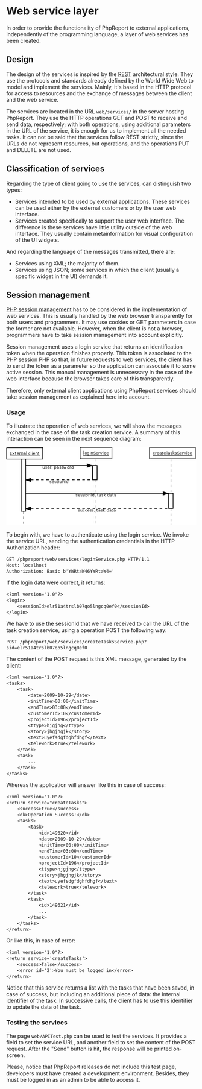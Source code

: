 # Web service layer

In order to provide the functionality of PhpReport to external
applications, independently of the programming language, a layer of web
services has been created.

## Design

The design of the services is inspired by the
[REST](https://en.wikipedia.org/wiki/Representational_state_transfer)
architectural style. They use the protocols and standards already
defined by the World Wide Web to model and implement the services.
Mainly, it's based in the HTTP protocol for access to resources and the
exchange of messages between the client and the web service.

The services are located in the URL `web/services/` in the server
hosting PhpReport. They use the HTTP operations GET and POST to receive
and send data, respectively; with both operations, using additional
parameters in the URL of the service, it is enough for us to implement
all the needed tasks. It can not be said that the services follow REST
strictly, since the URLs do not represent resources, but operations, and
the operations PUT and DELETE are not used.

## Classification of services

Regarding the type of client going to use the services, can distinguish
two types:

- Services intended to be used by external applications. These
  services can be used either by the external customers or by the user
  web interface.
- Services created specifically to support the user web interface. The
  difference is these services have little utility outside of the web
  interface. They usually contain metainformation for visual
  configuration of the UI widgets.

And regarding the language of the messages transmitted, there are:

- Services using XML; the majority of them.
- Services using JSON; some services in which the client (usually a
  specific widget in the UI) demands it.

## Session management

[PHP session management](http://php.net/manual/en/book.session.php) has
to be considered in the implementation of web services. This is usually
handled by the web browser transparently for both users and programmers.
It may use cookies or GET parameters in case the former are not
available. However, when the client is not a browser, programmers have
to take session management into account explicitly.

Session management uses a login service that returns an identification
token when the operation finishes properly. This token is associated to
the PHP session PHP so that, in future requests to web services, the
client has to send the token as a parameter so the application can
associate it to some active session. This manual management is
unnecessary in the case of the web interface because the browser takes
care of this transparently.

Therefore, only external client applications using PhpReport services
should take session management as explained here into account.

### Usage

To illustrate the operation of web services, we will show the messages
exchanged in the case of the task creation service. A summary of this
interaction can be seen in the next sequence diagram:

![](i/servicesSequence.png)

To begin with, we have to authenticate using the login service. We
invoke the service URL, sending the authentication credentials in the
HTTP Authorization header:

    GET /phpreport/web/services/loginService.php HTTP/1.1
    Host: localhost
    Authorization: Basic b'YWRtaW46YWRtaW4='

If the login data were correct, it returns:

    <?xml version="1.0"?>
    <login>
        <sessionId>elr51a4trslb07qo5lngcq0ef0</sessionId>
    </login>

We have to use the sessionId that we have received to call the URL of
the task creation service, using a operation POST the following way:

    POST /phpreport/web/services/createTasksService.php?sid=elr51a4trslb07qo5lngcq0ef0

The content of the POST request is this XML message, generated by the
client:

    <?xml version="1.0"?>
    <tasks>
        <task>
            <date>2009-10-29</date>
            <initTime>00:00</initTime>
            <endTime>03:00</endTime>
            <customerId>10</customerId>
            <projectId>196</projectId>
            <ttype>hjgjhg</ttype>
            <story>jhgjhgjk</story>
            <text>uyefsdgfdghfdhgf</text>
            <telework>true</telework>
        </task>
        <task>
            ...
        </task>
    </tasks>

Whereas the application will answer like this in case of success:

    <?xml version="1.0"?>
    <return service="createTasks">
        <success>true</success>
        <ok>Operation Success!</ok>
        <tasks>
            <task>
                <id>149620</id>
                <date>2009-10-29</date>
                <initTime>00:00</initTime>
                <endTime>03:00</endTime>
                <customerId>10</customerId>
                <projectId>196</projectId>
                <ttype>hjgjhg</ttype>
                <story>jhgjhgjk</story>
                <text>uyefsdgfdghfdhgf</text>
                <telework>true</telework>
            </task>
            <task>
                <id>149621</id>
                ...
            </task>
        </tasks>
    </return>

Or like this, in case of error:

    <?xml version="1.0"?>
    <return service='createTasks'>
        <success>false</success>
        <error id='2'>You must be logged in</error>
    </return>

Notice that this service returns a list with the tasks that have been
saved, in case of success, but including an additional piece of data:
the internal identifier of the task. In successive calls, the client has
to use this identifier to update the data of the task.

### Testing the services

The page `web/APITest.php` can be used to test the services. It provides
a field to set the service URL, and another field to set the content of
the POST request. After the \"Send\" button is hit, the response will be
printed on-screen.

Please, notice that PhpReport releases do not include this test page,
developers must have created a development environment. Besides, they
must be logged in as an admin to be able to access it.
